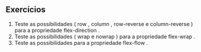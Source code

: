## Exercícios

1. Teste as possibilidades ( row , column , row-reverse e column-reverse ) para a propriedade flex-direction .
2. Teste as possibilidades ( wrap e nowrap ) para a propriedade flex-wrap .
3. Teste as possibilidades para a propriedade flex-flow .
